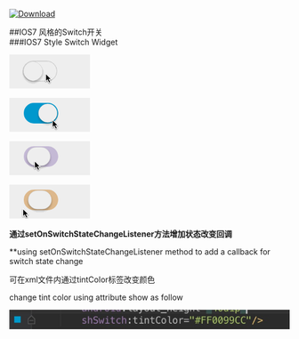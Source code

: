 [ ![Download](https://api.bintray.com/packages/7heaven/maven/shswitch/images/download.svg) ](https://bintray.com/7heaven/maven/shswitch/_latestVersion)

##IOS7 风格的Switch开关  
###IOS7 Style Switch Widget



![art1](./arts/art1.gif)

![art3](./arts/art3.gif)

![art4](./arts/art4.gif)

![art5](./arts/art5.gif)

**通过setOnSwitchStateChangeListener方法增加状态改变回调**

**using setOnSwitchStateChangeListener method to add a callback for switch state change



可在xml文件内通过tintColor标签改变颜色

change tint color using attribute show as follow

![art2](./arts/art2.png)

